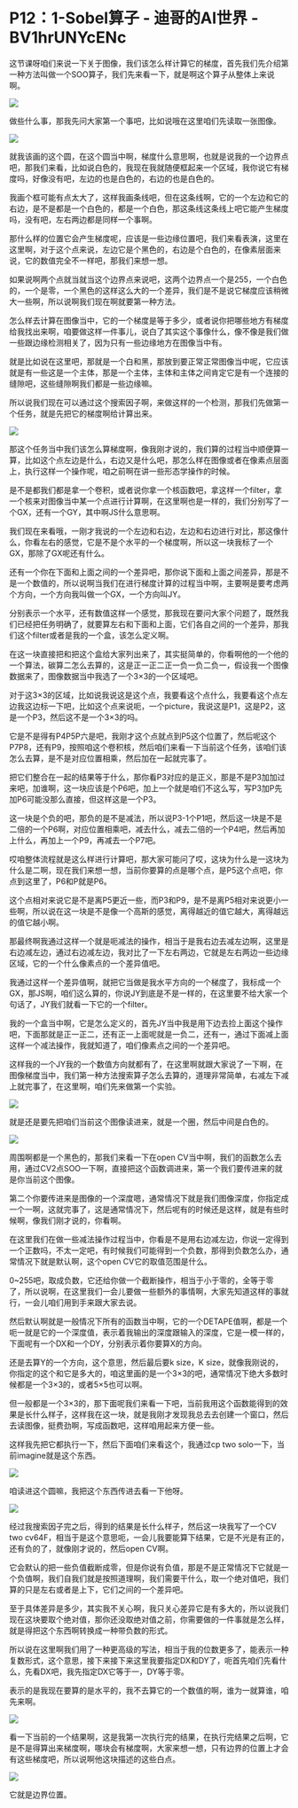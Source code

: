 # P12：1-Sobel算子 - 迪哥的AI世界 - BV1hrUNYcENc

这节课呀咱们来说一下关于图像，我们该怎么样计算它的梯度，首先我们先介绍第一种方法叫做一个SOO算子，我们先来看一下，就是啊这个算子从整体上来说啊。



![](img/410840143c1412fa74cc626e103e79d9_1.png)

做些什么事，那我先问大家第一个事吧，比如说哦在这里咱们先读取一张图像。

![](img/410840143c1412fa74cc626e103e79d9_3.png)

就我该画的这个圆，在这个圆当中啊，梯度什么意思啊，也就是说我的一个边界点吧，那我们来看，比如说白色的，我现在我就随便框起来一个区域，我你说它有梯度吗，好像没有吧，左边的也是白色的，右边的也是白色的。

我画个框可能有点太大了，这样我画条线吧，但在这条线啊，它的一个左边和它的右边，是不是都是一个白色的，都是一个白色，那这条线这条线上吧它能产生梯度吗，没有吧，左右两边都是同样一个事啊。

那什么样的位置它会产生梯度呢，应该是一些边缘位置吧，我们来看表演，这里在这里啊，对于这个点来说，左边它是个黑色的，右边是个白色的，在像素层面来说，它的数值完全不一样吧，那我们来想一想。

如果说啊两个点就当就当这个边界点来说吧，这两个边界点一个是255，一个白色的，一个是零，一个黑色的这样这么大的一个差异，我们是不是说它梯度应该稍微大一些啊，所以说啊我们现在啊就要第一种方法。

怎么样去计算在图像当中，它的一个梯度是等于多少，或者说你把哪些地方有梯度给我找出来啊，咱要做这样一件事儿，说白了其实这个事像什么，像不像是我们做一些跟边缘检测相关了，因为只有一些边缘地方在图像当中有。

就是比如说在这里吧，那就是一个白和黑，那放到要正常正常图像当中呢，它应该就是有一些这是一个主体，那是一个主体，主体和主体之间肯定它是有一个连接的缝隙吧，这些缝隙啊我们都是一些边缘嘛。

所以说我们现在可以通过这个搜索因子啊，来做这样的一个检测，那我们先做第一个任务，就是先把它的梯度啊给计算出来。



![](img/410840143c1412fa74cc626e103e79d9_5.png)

那这个任务当中我们该怎么算梯度啊，像我刚才说的，我们算的过程当中顺便算一算，比如这个点左边是什么，右边又是什么吧，那怎么样在图像或者在像素点层面上，执行这样一个操作呢，咱之前啊在讲一些形态学操作的时候。

是不是都我们都是拿一个卷积，或者说你拿一个核函数吧，拿这样一个filter，拿一个核来对图像当中某一个点进行计算啊，在这里啊也是一样的，我们分别写了一个GX，还有一个GY，其中啊JS什么意思啊。

我们现在来看哦，一刚才我说的一个左边和右边，左边和右边进行对比，那这像什么，你看左右的感觉，它是不是个水平的一个梯度啊，所以这一块我标了一个GX，那除了GX呢还有什么。

还有一个你在下面和上面之间的一个差异吧，那你说下面和上面之间差异，那是不是一个数值的，所以说啊当我们在进行梯度计算的过程当中啊，主要啊是要考虑两个方向，一个方向我叫做一个GX，一个方向叫JY。

分别表示一个水平，还有数值这样一个感觉，那我现在要问大家个问题了，既然我们已经把任务明确了，就要算左右和下面和上面，它们各自之间的一个差异，那我们这个filter或者是我的一个盒，该怎么定义啊。

在这一块直接把和把这个盒给大家列出来了，其实挺简单的，你看啊他的一个他的一个算法，碳算二怎么去算的，这是正一正二正一负一负二负一，假设我一个图像数据来了，图像数据当中我选了一个3×3的一个区域吧。

对于这3×3的区域，比如说我说这是这个点，我要看这个点什么，我要看这个点左边我这边标一下吧，比如这个点来说呃，一个picture，我说这是P1，这是P2，这是一个P3，然后这不是一个3×3的吗。

它是不是得有P4P5P六是吧，我刚才这个点就点到P5这个位置了，然后呢这个P7P8，还有P9，按照咱这个卷积核，然后咱们来看一下当前这个任务，该咱们该怎么去算，是不是对应位置相乘，然后加在一起就完事了。

把它们整合在一起的结果等于什么，那你看P3对应的是正义，那是不是P3加加过来吧，加谁啊，这一块应该是个P6吧，加上一个就是咱们不这么写，写P3加P先加P6可能没那么直接，但这样这是一个P3。

这一块是个负的吧，那负的是不是减法，所以说P3-1个P1吧，然后这一块是不是二倍的一个P6啊，对应位置相乘吧，减去什么，减去二倍的一个P4吧，然后再加上什么，再加上一个P9，再减去一个P7吧。

哎咱整体流程就是这么样进行计算吧，那大家可能问了哎，这块为什么是一这块为什么是二啊，现在我们来想一想，当前你要算的点是哪个点，是P5这个点吧，你点到这里了，P6和P就是P6。

这个点相对来说它是不是离P5更近一些，而P3和P9，是不是离P5相对来说更小一些啊，所以说在这一块是不是像一个高斯的感觉，离得越近的值它越大，离得越远的值它越小啊。

那最终啊我通过这样一个就是呃减法的操作，相当于是我右边去减左边啊，这里是右边减左边，通过右边减左边，我对比了一下左右两边，它就是左右两边一些边缘区域，它的一个什么像素点的一个差异值吧。

我通过这样一个差异值啊，就把它当做是我水平方向的一个梯度了，我标成一个GX，那JS啊，咱们这么算的，你说JY到底是不是一样的，在这里要不给大家一个句话了，JY我们就看一下它的一个filter。

我的一个盒当中啊，它是怎么定义的，首先JY当中我是用下边去捡上面这个操作吧，下面那就是正一正二，还有正一上面呢就是一负二，还有一，通过下面减上面这样一个减法操作，我就知道了，咱们像素点之间的一个差异吧。

这样我的一个JY我的一个数值方向就都有了，在这里啊就跟大家说了一下啊，在图像梯度当中，我们第一种方法搜索算子怎么去算的，道理非常简单，右减左下减上就完事了，在这里啊，咱们先来做第一个实验。



![](img/410840143c1412fa74cc626e103e79d9_7.png)

就是还是要先把咱们当前这个图像读进来，就是一个圈，然后中间是白色的。

![](img/410840143c1412fa74cc626e103e79d9_9.png)

周围啊都是一个黑色的，那我们来看一下在open CV当中啊，我们的函数怎么去用，通过CV2点SOO一下啊，直接把这个函数调进来，第一个我们要传进来的就是你当前这个图像。

第二个你要传进来是图像的一个深度嗯，通常情况下就是我们图像深度，你指定成一个一啊，这就完事了，这是通常情况下，然后呢有的时候还是这样，就是有些时候啊，像我们刚才说的，你看啊。

在这里我们在做一些减法操作过程当中，你看是不是用右边减左边，你说一定得到一个正数吗，不太一定吧，有时候我们可能得到一个负数，那得到负数怎么办，通常情况下就是默认啊，这个open CV它的取值范围是什么。

0~255吧，取成负数，它还给你做一个截断操作，相当于小于零的，全等于零了，所以说啊，在这里我们一会儿要做一些额外的事情啊，大家先知道这样的事就行，一会儿咱们用到手来跟大家去说。

然后默认啊就是一般情况下所有的函数当中啊，它的一个DETAPE值啊，都是一个呃一就是它的一个深度值，表示着我输出的深度跟输入的深度，它是一模一样的，下面呢有一个DX和一个DY，分别表示着你要算X的方向。

还是去算Y的一个方向，这个意思，然后最后要k size，K size，就像我刚说的，你指定的这个和它是多大的，咱这里画的是一个3×3的吧，通常情况下绝大多数时候都是一个3×3的，或者5×5也可以啊。

但一般都是一个3×3的，那下面呢我们来看一下吧，当前我用这个函数能得到的效果是长什么样子，这样我在这一块，就是我刚才发现我总去去创建一个窗口，然后去读图像，挺费劲啊，写成函数吧，这样咱用起来方便一些。

这样我先把它都执行一下，然后下面咱们来看这个，我通过cp two solo一下，当前imagine就是这个东西。



![](img/410840143c1412fa74cc626e103e79d9_11.png)

咱读进这个圆嘛，我把这个东西传进去看一下他呀。

![](img/410840143c1412fa74cc626e103e79d9_13.png)

经过我搜索因子完之后，得到的结果是长什么样子，然后这一块我写了一个CV two cv64F，相当于是这个意思呃，一会儿我要能算下结果，它是不光是有正的，还有负的了，就像刚才说的，然后open CV啊。

它会默认的把一些负值截断成零，但是你说有负值，那是不是正常情况下它就是一个负值啊，我们自我们就是按照道理啊，我们需要干什么，取一个绝对值吧，我们算的只是左右或者是上下，它们之间的一个差异吧。

至于具体差异是多少，其实我不关心啊，我只关心差异它是有多大的，所以说我们现在这块要取个绝对值，那你还没取绝对值之前，你需要做的一件事就是怎么样，就是得把这个东西啊转换成一种带负数的形式。

所以说在这里啊我们用了一种更高级的写法，相当于我的位数更多了，能表示一种复数形式，这个意思，接下来接下来这里我要指定DX和DY了，呃首先咱们先看什么，先看DX吧，我先指定DX它等于一，DY等于零。

表示的是我现在要算的是水平的，我不去算它的一个数值的啊，谁为一就算谁，咱先来啊。

![](img/410840143c1412fa74cc626e103e79d9_15.png)

看一下当前的一个结果啊，这是我第一次执行完的结果，在执行完结果之后啊，它是不是得算出来梯度啊，哪块会有梯度啊，大家来想一想，只有边界的位置上才会有这些梯度吧，所以说啊他这块描述的这些白点。



![](img/410840143c1412fa74cc626e103e79d9_17.png)

它就是边界位置。